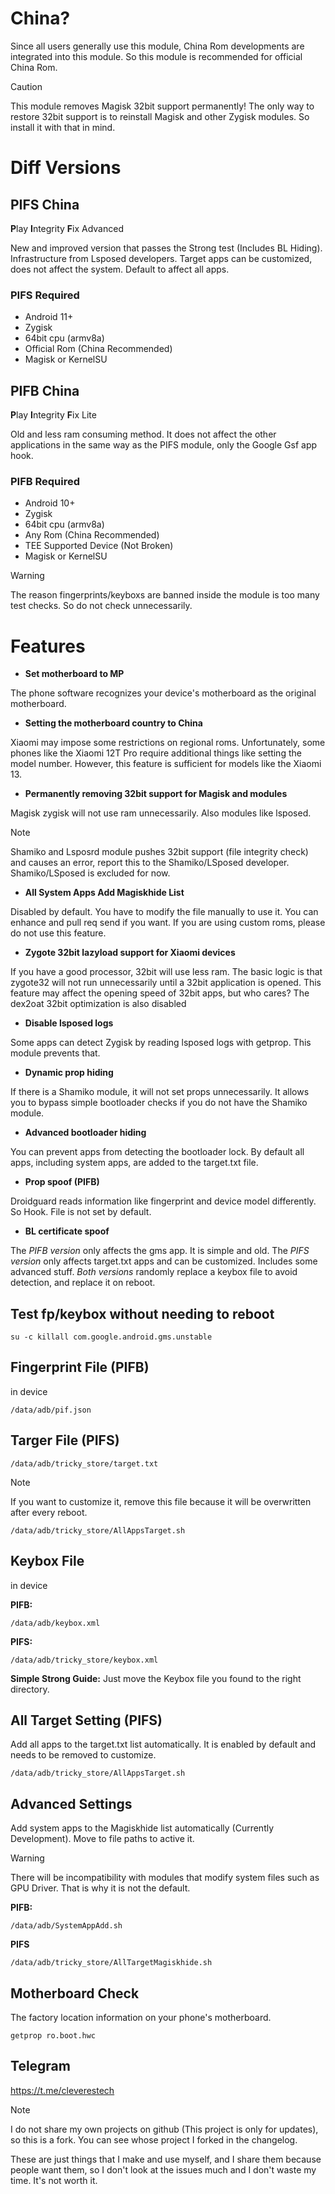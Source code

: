 # China?
Since all users generally use this module, China Rom developments are integrated into this module. So this module is recommended for official China Rom.

> [!CAUTION]
> This module removes Magisk 32bit support permanently! The only way to restore 32bit support is to reinstall Magisk and other Zygisk modules. So install it with that in mind.

# Diff Versions

## PIFS China
**P**lay **I**ntegrity **F**ix Advanced

New and improved version that passes the Strong test (Includes BL Hiding). Infrastructure from Lsposed developers. Target apps can be customized, does not affect the system. Default to affect all apps.

### PIFS Required
* Android 11+
* Zygisk
* 64bit cpu (armv8a)
* Official Rom (China Recommended)
* Magisk or KernelSU

## PIFB China
**P**lay **I**ntegrity **F**ix Lite

Old and less ram consuming method. It does not affect the other applications in the same way as the PIFS module, only the Google Gsf app hook.

### PIFB Required
* Android 10+
* Zygisk
* 64bit cpu (armv8a)
* Any Rom (China Recommended)
* TEE Supported Device (Not Broken)
* Magisk or KernelSU

> [!WARNING]
> The reason fingerprints/keyboxs are banned inside the module is too many test checks. So do not check unnecessarily.

# Features
+ **Set motherboard to MP**

The phone software recognizes your device's motherboard as the original motherboard.

+ **Setting the motherboard country to China**

Xiaomi may impose some restrictions on regional roms. Unfortunately, some phones like the Xiaomi 12T Pro require additional things like setting the model number. However, this feature is sufficient for models like the Xiaomi 13.

+ **Permanently removing 32bit support for Magisk and modules**

Magisk zygisk will not use ram unnecessarily. Also modules like lsposed.

> [!NOTE]
> Shamiko and Lsposrd module pushes 32bit support (file integrity check) and causes an error, report this to the Shamiko/LSposed developer. Shamiko/LSposed is excluded for now.

+ **All System Apps Add Magiskhide List**

Disabled by default. You have to modify the file manually to use it. You can enhance and pull req send if you want. If you are using custom roms, please do not use this feature.

+ **Zygote 32bit lazyload support for Xiaomi devices**

If you have a good processor, 32bit will use less ram. The basic logic is that zygote32 will not run unnecessarily until a 32bit application is opened. This feature may affect the opening speed of 32bit apps, but who cares?
The dex2oat 32bit optimization is also disabled

+ **Disable lsposed logs**

Some apps can detect Zygisk by reading lsposed logs with getprop. This module prevents that.

+ **Dynamic prop hiding**

If there is a Shamiko module, it will not set props unnecessarily. It allows you to bypass simple bootloader checks if you do not have the Shamiko module.

+ **Advanced bootloader hiding**

You can prevent apps from detecting the bootloader lock. By default all apps, including system apps, are added to the target.txt file.

+ **Prop spoof (PIFB)**

Droidguard reads information like fingerprint and device model differently. So Hook. File is not set by default.

+ **BL certificate spoof**

The *PIFB version* only affects the gms app. It is simple and old.
The *PIFS version* only affects target.txt apps and can be customized. Includes some advanced stuff.
*Both versions* randomly replace a keybox file to avoid detection, and replace it on reboot.

## Test fp/keybox without needing to reboot
```
su -c killall com.google.android.gms.unstable
```

## Fingerprint File (PIFB)
in device
```
/data/adb/pif.json
```
## Targer File (PIFS)
```
/data/adb/tricky_store/target.txt
```
> [!NOTE]
> If you want to customize it, remove this file because it will be overwritten after every reboot.
```
/data/adb/tricky_store/AllAppsTarget.sh
```
## Keybox File
in device

**PIFB:**
```
/data/adb/keybox.xml
```
**PIFS:**
```
/data/adb/tricky_store/keybox.xml
```
**Simple Strong Guide:**
Just move the Keybox file you found to the right directory.

## All Target Setting (PIFS)
Add all apps to the target.txt list automatically. It is enabled by default and needs to be removed to customize.

```
/data/adb/tricky_store/AllAppsTarget.sh
```

## Advanced Settings
Add system apps to the Magiskhide list automatically (Currently Development). Move to file paths to active it. 

> [!WARNING]
> There will be incompatibility with modules that modify system files such as GPU Driver. That is why it is not the default.

**PIFB:**
```
/data/adb/SystemAppAdd.sh
```
**PIFS**
```
/data/adb/tricky_store/AllTargetMagiskhide.sh
```

## Motherboard Check
The factory location information on your phone's motherboard.
```
getprop ro.boot.hwc
```

## Telegram
https://t.me/cleverestech

> [!NOTE]
> I do not share my own projects on github (This project is only for updates), so this is a fork. You can see whose project I forked in the changelog.

These are just things that I make and use myself, and I share them because people want them, so I don't look at the issues much and I don't waste my time. It's not worth it.
